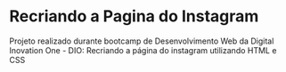 # Recriando a Pagina do Instagram
Projeto realizado durante bootcamp de Desenvolvimento Web da Digital Inovation One - DIO: Recriando a página do instagram utilizando HTML e CSS
